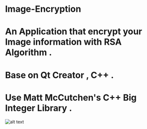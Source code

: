 # Image-Encryption
# An Application that encrypt your Image information with RSA Algorithm .
# Base on Qt Creator , C++ .
# Use Matt McCutchen's C++ Big Integer Library .
![alt text](https://github.com/Baticsute/Image-Encryption/blob/master/United.png)
